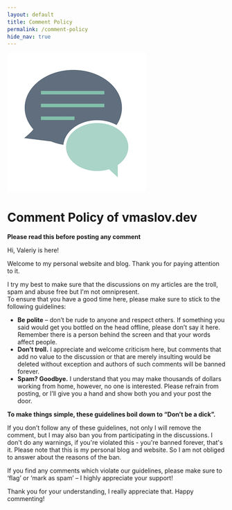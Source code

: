 ```yaml
---
layout: default
title: Comment Policy
permalink: /comment-policy
hide_nav: true
---
```


<p class="centered">
    <img src="/assets/comment-policy.jpg" alt="Comment Policy" />
</p>

# Comment Policy of vmaslov.dev

**Please read this before posting any comment**

Hi, Valeriy is here!

Welcome to my personal website and blog. Thank you for paying attention to it.

I try my best to make sure that the discussions on my articles are the troll, spam and abuse free but I'm not omnipresent.  
To ensure that you have a good time here, please make sure to stick to the following guidelines:

- **Be polite** – don’t be rude to anyone and respect others. 
If something you said would get you bottled on the head offline, please don’t say it here. 
Remember there is a person behind the screen and that your words affect people.
- **Don’t troll.** I appreciate and welcome criticism here, 
but comments that add no value to the discussion 
or that are merely insulting would be deleted without exception and authors of such comments will be banned forever.
- **Spam? Goodbye.** I understand that you may make thousands of dollars working from home, 
however, no one is interested. 
Please refrain from posting, or I’ll give you a hand and show both you and your post the door.

**To make things simple, these guidelines boil down to “Don’t be a dick”.** 

If you don’t follow any of these guidelines, 
not only I will remove the comment, but I may also ban you from participating in the discussions.
I don't do any warnings, if you're violated this - you're banned forever, that's it.
Please note that this is my personal blog and website.
So I am not obliged to answer about the reasons of the ban.

If you find any comments which violate our guidelines, 
please make sure to ‘flag’ or ‘mark as spam’ – I highly appreciate your support!

Thank you for your understanding, I really appreciate that. Happy commenting!
